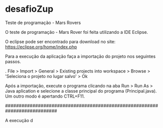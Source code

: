 # desafioZup
Teste de programação - Mars Rovers

O teste de programação - Mars Rover foi feita utilizando a IDE Eclipse.

O eclipse pode ser encontrado para download no site: https://eclipse.org/home/index.php

Para a execução da aplicação faça a importação do projeto nos seguintes passos.

. File > Import > General > Existing projects into workspace > Browse > 'Seleciona o projeto no lugar salvo' > Ok

Após a importação, execute o programa clicando na aba Run > Run As > Java aplication e selecione a classe principal do programa (Principal.java). Um outro modo é apertando CTRL+F11.


###########################################################################


A execução d
